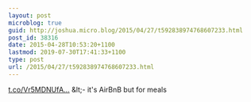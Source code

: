 ```yaml
---
layout: post
microblog: true
guid: http://joshua.micro.blog/2015/04/27/t592838974768607233.html
post_id: 38316
date: 2015-04-28T10:53:20+1100
lastmod: 2019-07-30T17:41:33+1100
type: post
url: /2015/04/27/t592838974768607233.html
---
```

[t.co/Vr5MDNUfA...](https://t.co/Vr5MDNUfAs) &amp;lt;- it's AirBnB but for meals

